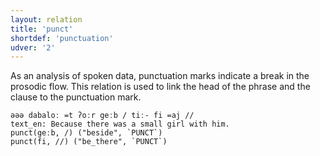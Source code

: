 ```yaml
---
layout: relation
title: 'punct'
shortdef: 'punctuation'
udver: '2'
---
```


As an analysis of spoken data, punctuation marks indicate a break in the prosodic flow. 
This relation is used to link the head of the phrase and the clause to the punctuation mark.

~~~ sdparse
əəə dabaloː =t ʔoːr geːb / tiː- fi =aj //
text_en: Because there was a small girl with him.
punct(geːb, /) ("beside", `PUNCT`)
punct(fi, //) ("be_there", `PUNCT`)
~~~

<!-- Interlanguage links updated Ne 5. května 2024, 18:21:46 CEST -->
